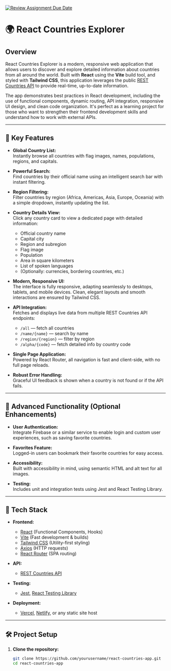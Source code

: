 [![Review Assignment Due Date](https://classroom.github.com/assets/deadline-readme-button-22041afd0340ce965d47ae6ef1cefeee28c7c493a6346c4f15d667ab976d596c.svg)](https://classroom.github.com/a/mNaxAqQD)


# 🌍 React Countries Explorer

## Overview

React Countries Explorer is a modern, responsive web application that allows users to discover and explore detailed information about countries from all around the world. Built with **React** using the **Vite** build tool, and styled with **Tailwind CSS**, this application leverages the public [REST Countries API](https://restcountries.com/) to provide real-time, up-to-date information.

The app demonstrates best practices in React development, including the use of functional components, dynamic routing, API integration, responsive UI design, and clean code organization. It's perfect as a learning project for those who want to strengthen their frontend development skills and understand how to work with external APIs.

---

## 🎯 Key Features

- **Global Country List:**  
  Instantly browse all countries with flag images, names, populations, regions, and capitals.

- **Powerful Search:**  
  Find countries by their official name using an intelligent search bar with instant filtering.

- **Region Filtering:**  
  Filter countries by region (Africa, Americas, Asia, Europe, Oceania) with a simple dropdown, instantly updating the list.

- **Country Details View:**  
  Click any country card to view a dedicated page with detailed information:
  - Official country name  
  - Capital city  
  - Region and subregion  
  - Flag image  
  - Population  
  - Area in square kilometers  
  - List of spoken languages  
  - (Optionally: currencies, bordering countries, etc.)

- **Modern, Responsive UI:**  
  The interface is fully responsive, adapting seamlessly to desktops, tablets, and mobile devices. Clean, elegant layouts and smooth interactions are ensured by Tailwind CSS.

- **API Integration:**  
  Fetches and displays live data from multiple REST Countries API endpoints:
  - `/all` — fetch all countries  
  - `/name/{name}` — search by name  
  - `/region/{region}` — filter by region  
  - `/alpha/{code}` — fetch detailed info by country code

- **Single Page Application:**  
  Powered by React Router, all navigation is fast and client-side, with no full page reloads.

- **Robust Error Handling:**  
  Graceful UI feedback is shown when a country is not found or if the API fails.

---

## 🚀 Advanced Functionality (Optional Enhancements)

- **User Authentication:**  
  Integrate Firebase or a similar service to enable login and custom user experiences, such as saving favorite countries.

- **Favorites Feature:**  
  Logged-in users can bookmark their favorite countries for easy access.

- **Accessibility:**  
  Built with accessibility in mind, using semantic HTML and alt text for all images.

- **Testing:**  
  Includes unit and integration tests using Jest and React Testing Library.

---

## 🧰 Tech Stack

- **Frontend:**  
  - [React](https://reactjs.org/) (Functional Components, Hooks)
  - [Vite](https://vitejs.dev/) (Fast development & builds)
  - [Tailwind CSS](https://tailwindcss.com/) (Utility-first styling)
  - [Axios](https://axios-http.com/) (HTTP requests)
  - [React Router](https://reactrouter.com/) (SPA routing)

- **API:**  
  - [REST Countries API](https://restcountries.com/)

- **Testing:**  
  - [Jest](https://jestjs.io/), [React Testing Library](https://testing-library.com/docs/react-testing-library/intro/)

- **Deployment:**  
  - [Vercel](https://vercel.com/), [Netlify](https://netlify.com/), or any static site host

---

## 🛠️ Project Setup

1. **Clone the repository:**
   ```bash
   git clone https://github.com/yourusername/react-countries-app.git
   cd react-countries-app
